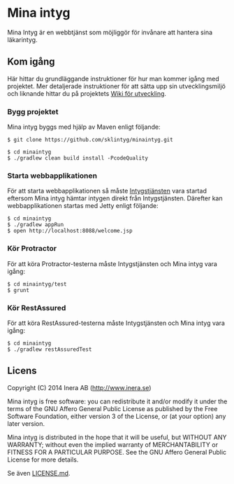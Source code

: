 # Mina intyg
Mina Intyg är en webbtjänst som möjliggör för invånare att hantera sina läkarintyg.

## Kom igång
Här hittar du grundläggande instruktioner för hur man kommer igång med projektet. Mer detaljerade instruktioner för att sätta upp sin utvecklingsmiljö och liknande hittar du på projektets [Wiki för utveckling](https://github.com/sklintyg/common/wiki).

### Bygg projektet
Mina intyg byggs med hjälp av Maven enligt följande:
```
$ git clone https://github.com/sklintyg/minaintyg.git

$ cd minaintyg
$ ./gradlew clean build install -PcodeQuality
```

### Starta webbapplikationen
För att starta webbapplikationen så måste [Intygstjänsten](https://github.com/sklintyg/intygstjanst)  vara startad eftersom Mina intyg hämtar intygen direkt från Intygstjänsten. Därefter kan webbapplikationen startas med Jetty enligt följande:
```
$ cd minaintyg
$ ./gradlew appRun
$ open http://localhost:8088/welcome.jsp

```
### Kör Protractor
För att köra Protractor-testerna måste Intygstjänsten och Mina intyg vara igång:
```
$ cd minaintyg/test
$ grunt
```

### Kör RestAssured
För att köra RestAssured-testerna måste Intygstjänsten och Mina intyg vara igång:
```
$ cd minaintyg
$ ./gradlew restAssuredTest
```

## Licens
Copyright (C) 2014 Inera AB (http://www.inera.se)

Mina intyg is free software: you can redistribute it and/or modify it under the terms of the GNU Affero General Public License as published by the Free Software Foundation, either version 3 of the License, or (at your option) any later version.

Mina intyg is distributed in the hope that it will be useful, but WITHOUT ANY WARRANTY; without even the implied warranty of MERCHANTABILITY or FITNESS FOR A PARTICULAR PURPOSE.  See the GNU Affero General Public License for more details.

Se även [LICENSE.md](https://github.com/sklintyg/minaintyg/blob/master/LICENSE.md). 
